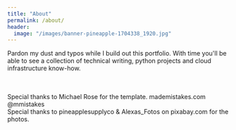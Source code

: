 ```yaml
---
title: "About"
permalink: /about/
header:
  image: "/images/banner-pineapple-1704338_1920.jpg"
---
```


Pardon my dust and typos while I build out this portfolio. With time you'll be able to see a collection of technical writing, python projects and cloud infrastructure know-how. <br/><br/><br/>

Special thanks to Michael Rose for the template. mademistakes.com @mmistakes <br/>
Special thanks to pineapplesupplyco & Alexas_Fotos on pixabay.com for the photos.